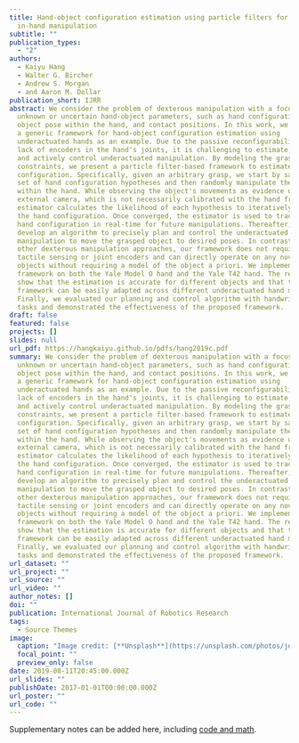 ```yaml
---
title: Hand-object configuration estimation using particle filters for dexterous
  in-hand manipulation
subtitle: ""
publication_types:
  - "2"
authors:
  - Kaiyu Hang
  - Walter G. Bircher
  - Andrew S. Morgan
  - and Aaron M. Dollar
publication_short: IJRR
abstract: We consider the problem of dexterous manipulation with a focus on
  unknown or uncertain hand-object parameters, such as hand configuration,
  object pose within the hand, and contact positions. In this work, we formulate
  a generic framework for hand-object configuration estimation using
  underactuated hands as an example. Due to the passive reconfigurability and
  lack of encoders in the hand's joints, it is challenging to estimate, plan,
  and actively control underactuated manipulation. By modeling the grasp
  constraints, we present a particle filter-based framework to estimate the hand
  configuration. Specifically, given an arbitrary grasp, we start by sampling a
  set of hand configuration hypotheses and then randomly manipulate the object
  within the hand. While observing the object's movements as evidence using an
  external camera, which is not necessarily calibrated with the hand frame, our
  estimator calculates the likelihood of each hypothesis to iteratively estimate
  the hand configuration. Once converged, the estimator is used to track the
  hand configuration in real-time for future manipulations. Thereafter, we
  develop an algorithm to precisely plan and control the underactuated
  manipulation to move the grasped object to desired poses. In contrast to most
  other dexterous manipulation approaches, our framework does not require any
  tactile sensing or joint encoders and can directly operate on any novel
  objects without requiring a model of the object a priori. We implemented our
  framework on both the Yale Model O hand and the Yale T42 hand. The results
  show that the estimation is accurate for different objects and that the
  framework can be easily adapted across different underactuated hand models.
  Finally, we evaluated our planning and control algorithm with handwriting
  tasks and demonstrated the effectiveness of the proposed framework.
draft: false
featured: false
projects: []
slides: null
url_pdf: https://hangkaiyu.github.io/pdfs/hang2019c.pdf
summary: We consider the problem of dexterous manipulation with a focus on
  unknown or uncertain hand-object parameters, such as hand configuration,
  object pose within the hand, and contact positions. In this work, we formulate
  a generic framework for hand-object configuration estimation using
  underactuated hands as an example. Due to the passive reconfigurability and
  lack of encoders in the hand's joints, it is challenging to estimate, plan,
  and actively control underactuated manipulation. By modeling the grasp
  constraints, we present a particle filter-based framework to estimate the hand
  configuration. Specifically, given an arbitrary grasp, we start by sampling a
  set of hand configuration hypotheses and then randomly manipulate the object
  within the hand. While observing the object's movements as evidence using an
  external camera, which is not necessarily calibrated with the hand frame, our
  estimator calculates the likelihood of each hypothesis to iteratively estimate
  the hand configuration. Once converged, the estimator is used to track the
  hand configuration in real-time for future manipulations. Thereafter, we
  develop an algorithm to precisely plan and control the underactuated
  manipulation to move the grasped object to desired poses. In contrast to most
  other dexterous manipulation approaches, our framework does not require any
  tactile sensing or joint encoders and can directly operate on any novel
  objects without requiring a model of the object a priori. We implemented our
  framework on both the Yale Model O hand and the Yale T42 hand. The results
  show that the estimation is accurate for different objects and that the
  framework can be easily adapted across different underactuated hand models.
  Finally, we evaluated our planning and control algorithm with handwriting
  tasks and demonstrated the effectiveness of the proposed framework.
url_dataset: ""
url_project: ""
url_source: ""
url_video: ""
author_notes: []
doi: ""
publication: International Journal of Robotics Research
tags:
  - Source Themes
image:
  caption: "Image credit: [**Unsplash**](https://unsplash.com/photos/jdD8gXaTZsc)"
  focal_point: ""
  preview_only: false
date: 2019-08-11T20:45:00.000Z
url_slides: ""
publishDate: 2017-01-01T00:00:00.000Z
url_poster: ""
url_code: ""
---
```


Supplementary notes can be added here, including [code and math](https://wowchemy.com/docs/content/writing-markdown-latex/).

